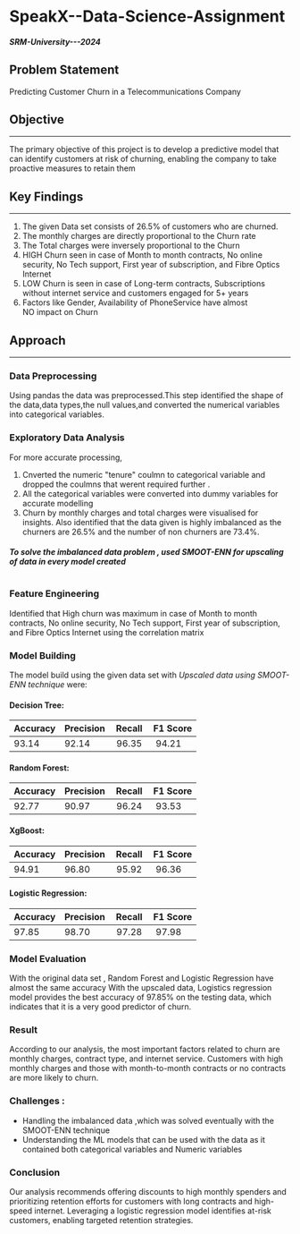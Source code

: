 # SpeakX--Data-Science-Assignment
##### SRM-University---2024
## Problem Statement
Predicting Customer Churn in a Telecommunications Company
## Objective
---
The primary objective of this project is to develop a predictive model that can identify customers at risk of churning, enabling the company to take proactive measures to retain them

## Key Findings
---
1. The given Data set consists of 26.5% of customers who are churned.
2. The monthly charges are directly proportional to the Churn rate
3. The Total charges were inversely proportional to the Churn
4. HIGH Churn seen in case of  Month to month contracts, No online security, No Tech support, First year of subscription, and Fibre Optics Internet
5. LOW Churn is seen in case of Long-term contracts, Subscriptions without internet service and customers engaged for 5+ years
6. Factors like Gender, Availability of PhoneService have almost NO impact on Churn

## Approach 
---
### Data Preprocessing
Using pandas the data was preprocessed.This step identified the shape of the data,data types,the null values,and converted the numerical variables into categorical variables.

### Exploratory Data Analysis
For more accurate processing,
1. Cnverted the numeric "tenure" coulmn to categorical variable and dropped the coulmns that werent required further .
2. All the categorical variables were converted into dummy variables  for accurate modelling
3. Churn by monthly charges and total charges were visualised for insights.
Also identified that the data given is highly imbalanced as the churners are 26.5% and the number of non churners are 73.4%.

##### *To solve the imbalanced data problem , used SMOOT-ENN for upscaling of data in every model created*
#
### Feature Engineering
Identified that High churn was maximum in case of Month to month contracts, No online security, No Tech support, First year of subscription, and Fibre Optics Internet using the correlation matrix

### Model Building  
The model build using the given data set with *Upscaled data using SMOOT-ENN technique* were:

#### Decision Tree:

| Accuracy | Precision | Recall | F1 Score |
| ------------ | ------------ | ------------ | ------------ |
| 93.14 | 92.14 | 96.35 | 94.21 |

#### Random Forest:

| Accuracy | Precision | Recall | F1 Score |
| ------------ | ------------ | ------------ | ------------ |
| 92.77 | 90.97 | 96.24 | 93.53 |

#### XgBoost:

| Accuracy | Precision | Recall | F1 Score |
| ------------ | ------------ | ------------ | ------------ |
| 94.91 | 96.80 | 95.92 | 96.36 |

#### Logistic Regression:

| Accuracy | Precision | Recall | F1 Score |
| ------------ | ------------ | ------------ | ------------ |
| 97.85 | 98.70 | 97.28 | 97.98 |

### Model Evaluation
With the original data set , Random Forest and Logistic Regression have almost the same accuracy 
With the upscaled data, Logistics regression model provides the best accuracy of 97.85% on the testing data, which indicates that it is a very good predictor of churn.

### Result
According to our analysis, the most important factors related to churn are monthly charges, contract type, and internet service. Customers with high monthly charges and those with month-to-month contracts or no contracts are more likely to churn.

### Challenges :
- Handling the imbalanced data ,which was solved eventually with the SMOOT-ENN technique
- Understanding the ML models that can be used with the data as it contained both categorical variables and Numeric variables

### Conclusion
Our analysis recommends offering discounts to high monthly spenders and prioritizing retention efforts for customers with long contracts and high-speed internet. Leveraging a logistic regression model identifies at-risk customers, enabling targeted retention strategies.





